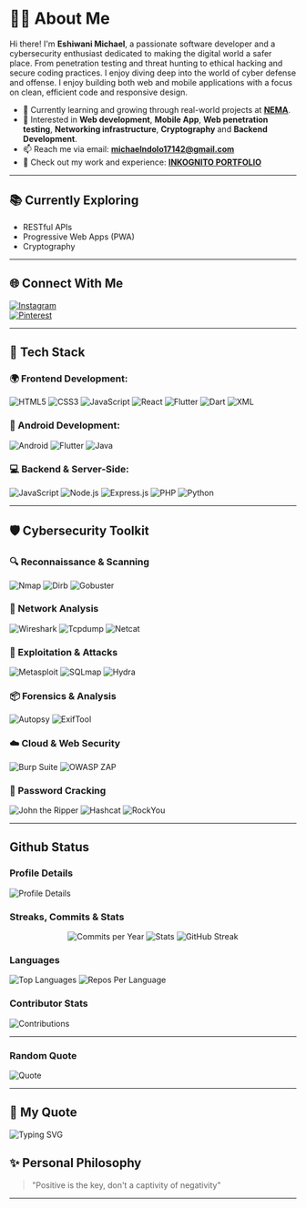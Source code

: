 # 👨‍💻 About Me
Hi there! I'm **Eshiwani Michael**, a passionate software developer and a cybersecurity enthusiast dedicated to making the digital world a safer place.
From penetration testing and threat hunting to ethical hacking and secure coding practices.
I enjoy diving deep into the world of cyber defense and offense.
I enjoy building both web and mobile applications with a focus on clean, efficient code and responsive design.

- 🌱 Currently learning and growing through real-world projects at [**NEMA**](https://nema.go.ke/).
- 💼 Interested in **Web development**, **Mobile App**, **Web penetration testing**, **Networking infrastructure**, **Cryptography** and **Backend Development**.
- 📫 Reach me via email: **michaelndolo17142@gmail.com**
- 🧠 Check out my work and experience: [**INKOGNITO PORTFOLIO**](https://mike-portfolio-five.vercel.app/)

---

## 📚 Currently Exploring
- RESTful APIs
- Progressive Web Apps (PWA)
- Cryptography

---

## 🌐 Connect With Me
[![Instagram](https://img.shields.io/badge/Instagram-E4405F?style=for-the-badge&logo=instagram&logoColor=white)](https://www.instagram.com/el_n.dols)   
[![Pinterest](https://img.shields.io/badge/Pinterest-E60023?style=for-the-badge&logo=pinterest&logoColor=white)](https://www.pinterest.com/\\\mikeInko)

---

## 🚀 Tech Stack

### 🌍 Frontend Development:
![HTML5](https://img.shields.io/badge/HTML5-E34F26?style=for-the-badge&logo=html5&logoColor=white)
![CSS3](https://img.shields.io/badge/CSS3-1572B6?style=for-the-badge&logo=css3&logoColor=white)
![JavaScript](https://img.shields.io/badge/JavaScript-F7DF1E?style=for-the-badge&logo=javascript&logoColor=black)
![React](https://img.shields.io/badge/React-61DAFB?style=for-the-badge&logo=react&logoColor=black)
![Flutter](https://img.shields.io/badge/Flutter-02569B?style=for-the-badge&logo=flutter&logoColor=white)
![Dart](https://img.shields.io/badge/Dart-0175C2?style=for-the-badge&logo=dart&logoColor=white)
![XML](https://img.shields.io/badge/XML-FF6600?style=for-the-badge&logoColor=white)

### 📱 Android Development:
![Android](https://img.shields.io/badge/Android-3DDC84?style=for-the-badge&logo=android&logoColor=white)
![Flutter](https://img.shields.io/badge/Flutter-02569B?style=for-the-badge&logo=flutter&logoColor=white)
![Java](https://img.shields.io/badge/Java-007396?style=for-the-badge&logo=java&logoColor=white)

### 💻 Backend & Server-Side:
![JavaScript](https://img.shields.io/badge/JavaScript-F7DF1E?style=for-the-badge&logo=javascript&logoColor=black)
![Node.js](https://img.shields.io/badge/Node.js-339933?style=for-the-badge&logo=node.js&logoColor=white)
![Express.js](https://img.shields.io/badge/Express.js-000000?style=for-the-badge&logo=express&logoColor=white)
![PHP](https://img.shields.io/badge/PHP-777BB4?style=for-the-badge&logo=php&logoColor=white)
![Python](https://img.shields.io/badge/Python-3776AB?style=for-the-badge&logo=python&logoColor=white)

---

## 🛡️ Cybersecurity Toolkit

### 🔍 Reconnaissance & Scanning
![Nmap](https://img.shields.io/badge/Nmap-214478?style=for-the-badge&logo=linux&logoColor=white)
![Dirb](https://img.shields.io/badge/Dirb-000000?style=for-the-badge&logo=linux&logoColor=white)
![Gobuster](https://img.shields.io/badge/Gobuster-00ADD8?style=for-the-badge&logo=go&logoColor=white)

### 📡 Network Analysis
![Wireshark](https://img.shields.io/badge/Wireshark-1679A7?style=for-the-badge&logo=wireshark&logoColor=white)
![Tcpdump](https://img.shields.io/badge/Tcpdump-000000?style=for-the-badge&logo=linux&logoColor=white)
![Netcat](https://img.shields.io/badge/Netcat-444444?style=for-the-badge&logo=linux&logoColor=white)

### 🧠 Exploitation & Attacks
![Metasploit](https://img.shields.io/badge/Metasploit-1C3552?style=for-the-badge&logo=rubyonrails&logoColor=white)
![SQLmap](https://img.shields.io/badge/SQLmap-BD1E2E?style=for-the-badge&logo=mysql&logoColor=white)
![Hydra](https://img.shields.io/badge/Hydra-0A0A0A?style=for-the-badge&logo=python&logoColor=white)


### 📦 Forensics & Analysis
![Autopsy](https://img.shields.io/badge/Autopsy-6A0DAD?style=for-the-badge&logo=windows&logoColor=white)
![ExifTool](https://img.shields.io/badge/ExifTool-FF6347?style=for-the-badge&logo=linux&logoColor=white)

### ☁️ Cloud & Web Security
![Burp Suite](https://img.shields.io/badge/Burp%20Suite-FE7C3F?style=for-the-badge&logo=burpsuite&logoColor=white)
![OWASP ZAP](https://img.shields.io/badge/OWASP%20ZAP-0A0A0A?style=for-the-badge&logo=owasp&logoColor=white)

### 🔐 Password Cracking
![John the Ripper](https://img.shields.io/badge/John%20the%20Ripper-222222?style=for-the-badge&logo=linux&logoColor=white)
![Hashcat](https://img.shields.io/badge/Hashcat-7F7F7F?style=for-the-badge&logo=nvidia&logoColor=white)
![RockYou](https://img.shields.io/badge/RockYou.txt-B22222?style=for-the-badge&logo=txt&logoColor=white)


---
## Github Status
### Profile Details
![Profile Details](https://github-profile-summary-cards.vercel.app/api/cards/profile-details?username=Mikebabu254&theme=github_dark)

### Streaks, Commits & Stats
<div align="center">
  
  <img src="https://github-profile-summary-cards.vercel.app/api/cards/productive-time?username=Mikebabu254&theme=github_dark" alt="Commits per Year"/>
  <img src="https://github-readme-stats.vercel.app/api?username=Mikebabu254&count_private=true&show_icons=true&theme=github_dark&hide_border=true" alt="Stats"/>
  <img src="https://github-readme-streak-stats.herokuapp.com/?user=Mikebabu254&theme=github-dark&hide_border=true" alt="GitHub Streak"/>
  
</div>

### Languages
![Top Languages](https://github-readme-stats.vercel.app/api/top-langs/?username=Mikebabu254&layout=compact&theme=github_dark&hide_border=true)
![Repos Per Language](https://github-profile-summary-cards.vercel.app/api/cards/repos-per-language?username=Mikebabu254&theme=github_dark)


### Contributor Stats
![Contributions](https://github-contributor-stats.vercel.app/api?username=Mikebabu254&limit=5&theme=dark&combine_all_yearly_contributions=true)

---
### Random Quote
![Quote](https://quotes-github-readme.vercel.app/api?type=horizontal&theme=dark)

---
## 💬 My Quote

![Typing SVG](https://readme-typing-svg.demolab.com?font=Fira+Code&pause=1000&color=F75C7E&center=true&vCenter=true&width=800&lines=Life+is+what+happen+to+us+while+we+are+making+other+plans)

## ✨ Personal Philosophy
> "Positive is the key, don't a captivity of negativity"

---

